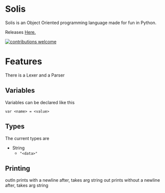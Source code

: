 # Solis #
Solis is an Object Oriented programming language made for fun in Python.

Releases [Here.](https://github.com/LonnonDev/Solis/releases)
  
  <a href="https://github.com/LonnonDev/Solis/issues">
    <img alt="contributions welcome" src="https://img.shields.io/badge/contributions-welcome-brightgreen.svg?style=flat">
  </a>

# Features #
There is a Lexer and a Parser

## Variables ##
Variables can be declared like this
```
var <name> = <value>
```
## Types ##
The current types are 
- String
  - ```"<data>"```
## Printing ##
outln prints with a newline after, takes arg string
out prints without a newline after, takes arg string
